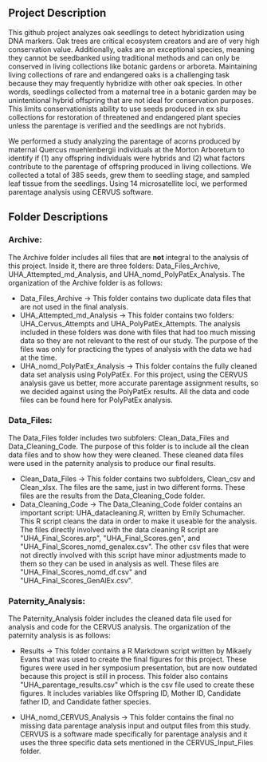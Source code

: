 ## Project Description
This github project analyzes oak seedlings to detect hybridization using DNA markers. Oak trees are critical ecosystem creators and are of very high conservation value. Additionally, oaks are an exceptional species, meaning they cannot be seedbanked using traditional methods and can only be conserved in living collections like botanic gardens or arboreta. Maintaining living collections of rare and endangered oaks is a challenging task because they may frequently hybridize with other oak species. In other words, seedlings collected from a maternal tree in a botanic garden may be unintentional hybrid offspring that are not ideal for conservation purposes. This limits conservationists ability to use seeds produced in ex situ collections for restoration of threatened and endangered plant species unless the parentage is verified and the seedlings are not hybrids. 

We performed a study analyzing the parentage of acorns produced by maternal Quercus muehlenbergii individuals at the Morton Arboretum to identify if (1) any offspring individuals were hybrids and (2) what factors contribute to the parentage of offspring produced in living collections. We collected a total of 385 seeds, grew them to seedling stage, and sampled leaf tissue from the seedlings. Using 14 microsatellite loci, we performed parentage analysis using CERVUS software.

## Folder Descriptions

### Archive:
The Archive folder includes all files that are **not** integral to the analysis of this project. Inside it, there are three folders: Data_Files_Archive, UHA_Attempted_md_Analysis, and UHA_nomd_PolyPatEx_Analysis. The organization of the Archive folder is as follows:

  - Data_Files_Archive → This folder contains two duplicate data files that are not used in the final analysis.
  - UHA_Attempted_md_Analysis → This folder contains two folders: UHA_Cervus_Attempts and UHA_PolyPatEx_Attempts. The analysis included in these folders was done with files that had too much missing data so they are not relevant to the rest of our study. The purpose of the files was only for practicing the types of analysis with the data we had at the time. 
  - UHA_nomd_PolyPatEx_Analysis → This folder contains the fully cleaned data set analysis using PolyPatEx. For this project, using the CERVUS analysis gave us better, more accurate parentage assignment results, so we decided against using the PolyPatEx results. All the data and code files can be found here for PolyPatEx analysis.


### Data_Files:
The Data_Files folder includes two subfolers: Clean_Data_Files and Data_Cleaning_Code. The purpose of this folder is to include all the clean data files and to show how they were cleaned. These cleaned data files were used in the  paternity analysis to produce our final results.

  - Clean_Data_Files → This folder contains two subfolders, Clean_csv and Clean_xlsx. The files are the same, just in two different forms. These files are the results from the Data_Cleaning_Code folder.
  - Data_Cleaning_Code → The Data_Cleaning_Code folder contains an important script: UHA_datacleaning.R, written by Emily Schumacher. This R script cleans the data in order to make it useable for the analysis. The files directly involved with the data cleaning R script are "UHA_Final_Scores.arp", "UHA_Final_Scores.gen", and "UHA_Final_Scores_nomd_genalex.csv". The other csv files that were not directly involved with this script have minor adjustments made to them so they can be used in analysis as well. These files are "UHA_Final_Scores_nomd_df.csv" and "UHA_Final_Scores_GenAlEx.csv".

### Paternity_Analysis:
The Paternity_Analysis folder includes the cleaned data file used for analysis and code for the CERVUS analysis. The organization of the paternity analysis is as follows:

  - Results → This folder contains a R Markdown script written by Mikaely Evans that was used to create the final figures for this project. These figures were used in her symposium presentation, but are now outdated because this project is still in process. This folder also contains "UHA_parentage_results.csv" which is the csv file used to create these figures. It includes variables like Offspring ID, Mother ID, Candidate father ID, and Candidate father species.
  
  - UHA_nomd_CERVUS_Analysis → This folder contains the final no missing data parentage analysis input and output files from this study. CERVUS is a software made specifically for parentage analysis and it uses the three specific data sets mentioned in the CERVUS_Input_Files folder.
